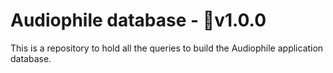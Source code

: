 # Audiophile database - 🔖v1.0.0

This is a repository to hold all the queries to build the Audiophile application database.
